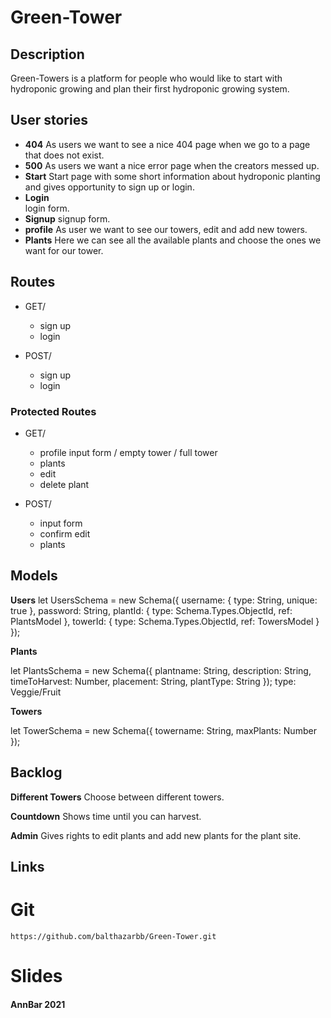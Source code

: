 # Green-Tower #


## Description ##

Green-Towers is a platform for people who would like to start with hydroponic growing and plan their first hydroponic growing system.


## User stories ##

* **404**
    As users we want to see a nice 404 page when we go to a page that does not exist.
* **500**
    As users we want a nice error page when the creators messed up.
* **Start**
    Start page with some short information about hydroponic planting and gives opportunity to sign up or login.
* **Login**    
    login form.
* **Signup**
    signup form.
* **profile**
    As user we want to see our towers, edit and add new towers.
* **Plants** 
    Here we can see all the available plants and choose the ones we want for our tower.

## Routes ##

* GET/
    * sign up
    * login

* POST/
    * sign up
    * login

### Protected Routes ###
* GET/ 
    * profile input form / empty tower / full tower  
    * plants
    * edit
    * delete plant

* POST/
    * input form
    * confirm edit
    * plants
    


## Models ##

**Users** 
let UsersSchema = new Schema({
    username: {
        type: String,
        unique: true
    },
    password: String,
    plantId: {
        type: Schema.Types.ObjectId,
        ref: PlantsModel
    },
    towerId: {
        type: Schema.Types.ObjectId,
        ref: TowersModel
    }
});

**Plants** 

let PlantsSchema = new Schema({
    plantname: String,
    description: String,
    timeToHarvest: Number,
    placement: String,
    plantType: String
}); type: Veggie/Fruit

**Towers** 

let TowerSchema = new Schema({
    towername: String,
    maxPlants: Number
});

## Backlog ##

**Different Towers** 
    Choose between different towers.

**Countdown** 
    Shows time until you can harvest.

**Admin** 
    Gives rights to edit plants and add new plants for the plant site.


## Links ##

# Git #

    https://github.com/balthazarbb/Green-Tower.git

# Slides #



#### AnnBar 2021 ####